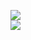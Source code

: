 [![](https://img.shields.io/badge/Made%20With-Github%20Spray-lightgrey.svg?style=for-the-badge&logo=github)](https://github.com/Annihil/github-spray#23734)  
[![](https://i.imgur.com/2DrTn0Z.gif)](https://github.com/Annihil/github-spray)